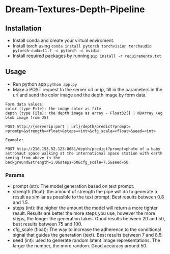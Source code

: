 # Dream-Textures-Depth-Pipeline

## Installation

- Install conda and create your virtual enviroment.
- Install torch using `conda install pytorch torchvision torchaudio pytorch-cuda=11.7 -c pytorch -c nvidia`
- Install required packages by running `pip install -r requirements.txt`

## Usage

- Run python app `python app.py`
- Make a POST request to the server url or ip, fill in the parameters in the url and send the color image and the depth image by form data.

```
Form data values:
color (type File): the image color as file
depth (type File): the depth image as array - Float32[] | NDArray (eg blob image from JS)
```

```
POST http://{serverip:port | url}/depth/predict?prompt=<promtp>&strength=<float>&steps=<int>&cfg_scale=<float>&seed=<int>

Example:

POST http://216.153.52.125:8081/depth/predict?prompt=photo of a baby astronaut space walking at the international space station with earth seeing from above in the background&strength=1.0&steps=50&cfg_scale=7.5&seed=50
```

### Params

- prompt (str): The model generation based on text prompt.
- strength (float): the amount of strength the pipe will do to generate a result as similar as possible to the text prompt. Best results between 0.8 and 1.5.
- steps (int): the higher the amount the model will return a more tighter result. Results are better the more steps you use, however the more steps, the longer the generation takes. Good results between 20 and 50, best results between 75 and 100.
- cfg_scale (float): The way to increase the adherence to the conditional signal that guides the generation (text). Best results between 7 and 8.5.
- seed (int): used to generate random latent image representations. The larger the number, the more random. Good accuracy around 50.
